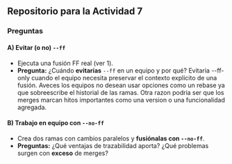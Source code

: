 ## Repositorio para la Actividad 7

### Preguntas

#### A) Evitar (o no) `--ff`

- Ejecuta una fusión FF real (ver 1).
- **Pregunta:** ¿Cuándo **evitarías** `--ff` en un equipo y por qué?
  Evitaria --ff-only cuando el equipo necesita preservar el contexto explícito de una fusión. Aveces los equipos no desean usar opciones como un rebase ya que sobreescribe el historial de las ramas. Otra razon podria ser que los merges marcan hitos importantes como una version o una funcionalidad agregada.

#### B) Trabajo en equipo con `--no-ff`

- Crea dos ramas con cambios paralelos y **fusiónalas con `--no-ff`**.
- **Preguntas:** ¿Qué ventajas de trazabilidad aporta? ¿Qué problemas surgen con **exceso** de merges?
